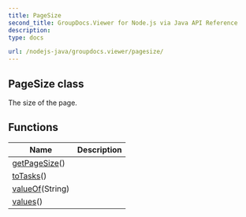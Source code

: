 ```yaml
---
title: PageSize
second_title: GroupDocs.Viewer for Node.js via Java API Reference
description: 
type: docs

url: /nodejs-java/groupdocs.viewer/pagesize/
---
```


## PageSize class

 The size of the page.
 

## Functions

| Name | Description |
| --- | --- |
| [getPageSize](getpagesize)() |  |
| [toTasks](totasks)() |  |
| [valueOf](valueof)(String) |  |
| [values](values)() |  |
